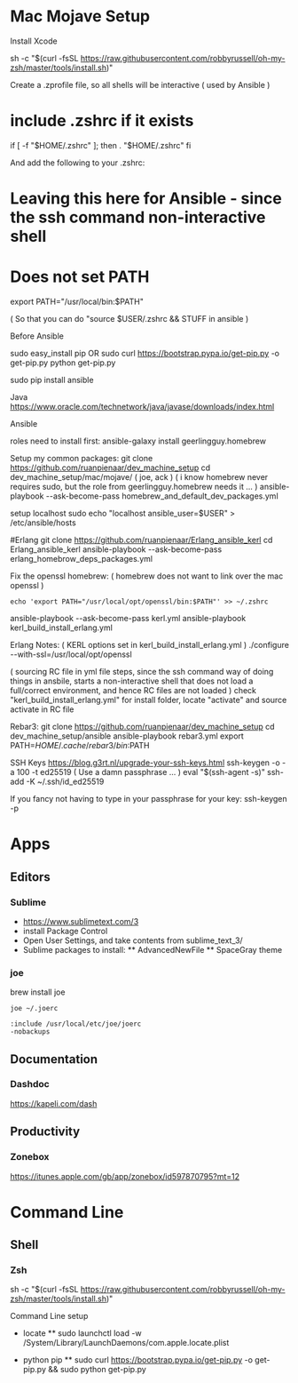 # Mac Mojave Setup

Install Xcode

sh -c "$(curl -fsSL https://raw.githubusercontent.com/robbyrussell/oh-my-zsh/master/tools/install.sh)"

Create a .zprofile file, so all shells will be interactive ( used by Ansible )

# include .zshrc if it exists
if [ -f "$HOME/.zshrc" ]; then
  . "$HOME/.zshrc"
fi

And add the following to your .zshrc:
# Leaving this here for Ansible - since the ssh command non-interactive shell
# Does not set PATH

export PATH="/usr/local/bin:$PATH"

( So that you can do "source $USER/.zshrc && STUFF  in  ansible )

Before Ansible

sudo easy_install pip
OR 
sudo curl https://bootstrap.pypa.io/get-pip.py -o get-pip.py
python get-pip.py

sudo pip install ansible

Java
https://www.oracle.com/technetwork/java/javase/downloads/index.html

Ansible

roles need to install first:
ansible-galaxy install geerlingguy.homebrew

Setup my common packages:
git clone https://github.com/ruanpienaar/dev_machine_setup
cd dev_machine_setup/mac/mojave/
( joe, ack ) ( i know homebrew never requires sudo, but the role from geerlingguy.homebrew needs it ... )
ansible-playbook --ask-become-pass homebrew_and_default_dev_packages.yml

setup localhost
sudo echo "localhost ansible_user=$USER" > /etc/ansible/hosts

#Erlang
git clone https://github.com/ruanpienaar/Erlang_ansible_kerl
cd Erlang_ansible_kerl
ansible-playbook --ask-become-pass erlang_homebrow_deps_packages.yml

Fix the openssl homebrew: ( homebrew does not want to link over the mac openssl )
```
echo 'export PATH="/usr/local/opt/openssl/bin:$PATH"' >> ~/.zshrc
```

ansible-playbook --ask-become-pass kerl.yml
ansible-playbook kerl_build_install_erlang.yml

Erlang Notes: ( KERL options set in kerl_build_install_erlang.yml )
./configure --with-ssl=/usr/local/opt/openssl

( sourcing RC file in yml file steps, since the ssh command way of doing things in ansbile, starts a non-interactive shell that 
  does not load a full/correct environment, and hence RC files are not loaded )
check "kerl_build_install_erlang.yml" for install folder, locate "activate" and source activate in RC file

Rebar3:
git clone https://github.com/ruanpienaar/dev_machine_setup
cd dev_machine_setup/ansible
ansible-playbook rebar3.yml
export PATH=$HOME/.cache/rebar3/bin:$PATH


SSH Keys
https://blog.g3rt.nl/upgrade-your-ssh-keys.html
ssh-keygen -o -a 100 -t ed25519    ( Use a damn passphrase ... )
eval "$(ssh-agent -s)"
ssh-add -K ~/.ssh/id_ed25519

If you fancy not having to type in your passphrase for your key:
ssh-keygen -p


# Apps
## Editors
### Sublime
* https://www.sublimetext.com/3
* install Package Control
* Open User Settings, and take contents from sublime_text_3/
* Sublime packages to install:
** AdvancedNewFile
** SpaceGray theme

### joe
brew install joe
```
joe ~/.joerc
```
```
:include /usr/local/etc/joe/joerc
-nobackups
```

## Documentation
### Dashdoc
https://kapeli.com/dash

## Productivity
### Zonebox
https://itunes.apple.com/gb/app/zonebox/id597870795?mt=12

# Command Line
## Shell
### Zsh
sh -c "$(curl -fsSL https://raw.githubusercontent.com/robbyrussell/oh-my-zsh/master/tools/install.sh)"


Command Line setup

* locate
** sudo launchctl load -w /System/Library/LaunchDaemons/com.apple.locate.plist

* python pip
** sudo curl https://bootstrap.pypa.io/get-pip.py -o get-pip.py && sudo python get-pip.py









